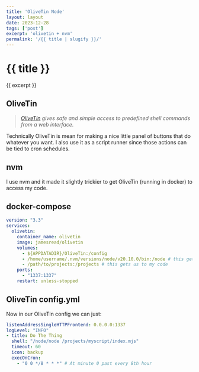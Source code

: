 ```yaml
---
title: 'OliveTin Node'
layout: layout
date: 2023-12-28
tags: ['post']
excerpt: 'olivetin + nvm'
permalink: '/{{ title | slugify }}/'
---
```


<hgroup>
	<h1>{{ title }}</h1>
	<p>{{ excerpt }}</p>
</hgroup>

## OliveTin

> *[OliveTin](https://www.olivetin.app/) gives safe and simple access to predefined shell commands from a web interface.*


Technically OliveTin is mean for making a nice little panel of buttons that do whatever you want.  I also use it as a script runner since those actions can be tied to cron schedules.

## nvm

I use nvm and it made it slightly trickier to get OliveTin (running in docker) to access my code.

## docker-compose

```yaml
version: "3.3"
services:
  olivetin:
    container_name: olivetin
    image: jamesread/olivetin
    volumes:
      - ${APPDATADIR}/OliveTin:/config
      - /home/username/.nvm/versions/node/v20.10.0/bin:/node # this gets us to node
      - /path/to/projects:/projects # this gets us to my code
    ports:
      - "1337:1337"
    restart: unless-stopped
```

## OliveTin config.yml

Now in our OliveTin config we can just:

```yaml
listenAddressSingleHTTPFrontend: 0.0.0.0:1337
logLevel: "INFO"
- title: Do The Thing
  shell: "/node/node /projects/myscript/index.mjs"
  timeout: 60
  icon: backup
  execOnCron:
    - "0 0 */8 * * *" # At minute 0 past every 8th hour
```
